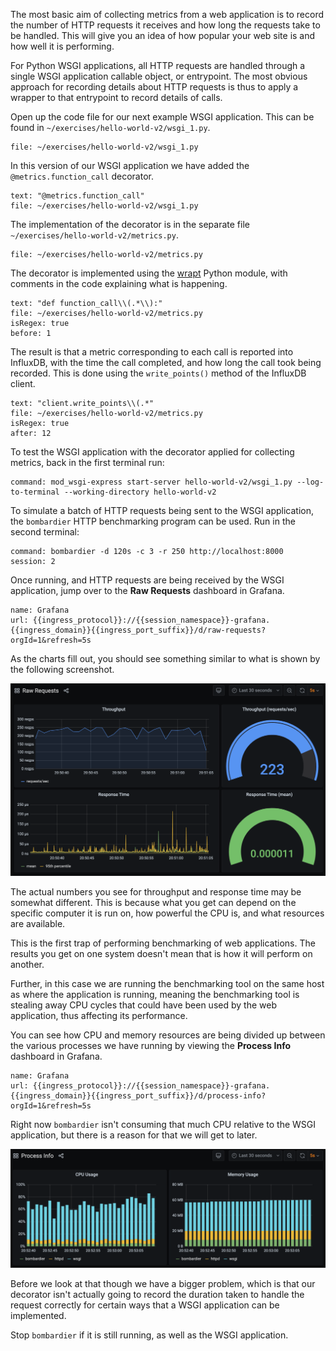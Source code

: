 The most basic aim of collecting metrics from a web application is to record the number of HTTP requests it receives and how long the requests take to be handled. This will give you an idea of how popular your web site is and how well it is performing.

For Python WSGI applications, all HTTP requests are handled through a single WSGI application callable object, or entrypoint. The most obvious approach for recording details about HTTP requests is thus to apply a wrapper to that entrypoint to record details of calls.

Open up the code file for our next example WSGI application. This can be found in `~/exercises/hello-world-v2/wsgi_1.py`.

```editor:open-file
file: ~/exercises/hello-world-v2/wsgi_1.py
```

In this version of our WSGI application we have added the `@metrics.function_call` decorator.

```editor:select-matching-text
text: "@metrics.function_call"
file: ~/exercises/hello-world-v2/wsgi_1.py
```

The implementation of the decorator is in the separate file `~/exercises/hello-world-v2/metrics.py`.

```editor:open-file
file: ~/exercises/hello-world-v2/metrics.py
```

The decorator is implemented using the [wrapt](https://wrapt.readthedocs.io/) Python module, with comments in the code explaining what is happening.

```editor:select-matching-text
text: "def function_call\\(.*\\):"
file: ~/exercises/hello-world-v2/metrics.py
isRegex: true
before: 1
```

The result is that a metric corresponding to each call is reported into InfluxDB, with the time the call completed, and how long the call took being recorded. This is done using the `write_points()` method of the InfluxDB client.

```editor:select-matching-text
text: "client.write_points\\(.*"
file: ~/exercises/hello-world-v2/metrics.py
isRegex: true
after: 12
```

To test the WSGI application with the decorator applied for collecting metrics, back in the first terminal run:

```terminal:execute
command: mod_wsgi-express start-server hello-world-v2/wsgi_1.py --log-to-terminal --working-directory hello-world-v2
```

To simulate a batch of HTTP requests being sent to the WSGI application, the `bombardier` HTTP benchmarking program can be used. Run in the second terminal:

```terminal:execute
command: bombardier -d 120s -c 3 -r 250 http://localhost:8000
session: 2
```

Once running, and HTTP requests are being received by the WSGI application, jump over to the **Raw Requests** dashboard in Grafana.

```dashboard:reload-dashboard
name: Grafana
url: {{ingress_protocol}}://{{session_namespace}}-grafana.{{ingress_domain}}{{ingress_port_suffix}}/d/raw-requests?orgId=1&refresh=5s
```

As the charts fill out, you should see something similar to what is shown by the following screenshot.

![](hello-world-v2-1-raw-requests.png)

The actual numbers you see for throughput and response time may be somewhat different. This is because what you get can depend on the specific computer it is run on, how powerful the CPU is, and what resources are available.

This is the first trap of performing benchmarking of web applications. The results you get on one system doesn't mean that is how it will perform on another.

Further, in this case we are running the benchmarking tool on the same host as where the application is running, meaning the benchmarking tool is stealing away CPU cycles that could have been used by the web application, thus affecting its performance.

You can see how CPU and memory resources are being divided up between the various processes we have running by viewing the **Process Info** dashboard in Grafana.

```dashboard:reload-dashboard
name: Grafana
url: {{ingress_protocol}}://{{session_namespace}}-grafana.{{ingress_domain}}{{ingress_port_suffix}}/d/process-info?orgId=1&refresh=5s
```

Right now `bombardier` isn't consuming that much CPU relative to the WSGI application, but there is a reason for that we will get to later.

![](hello-world-v2-1-process-info.png)

Before we look at that though we have a bigger problem, which is that our decorator isn't actually going to record the duration taken to handle the request correctly for certain ways that a WSGI application can be implemented.

Stop `bombardier` if it is still running, as well as the WSGI application.

```terminal:interrupt-all
```
